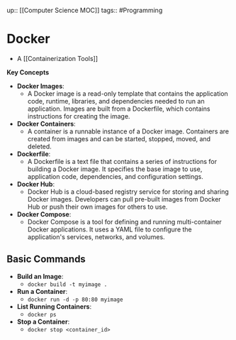 up:: [[Computer Science MOC]]
tags:: #Programming  
# Docker
- A [[Containerization Tools]]

**Key Concepts**
- **Docker Images**:
    - A Docker image is a read-only template that contains the application code, runtime, libraries, and dependencies needed to run an application. Images are built from a Dockerfile, which contains instructions for creating the image.
- **Docker Containers**:
    - A container is a runnable instance of a Docker image. Containers are created from images and can be started, stopped, moved, and deleted.
- **Dockerfile**:
    - A Dockerfile is a text file that contains a series of instructions for building a Docker image. It specifies the base image to use, application code, dependencies, and configuration settings.
- **Docker Hub**:
    - Docker Hub is a cloud-based registry service for storing and sharing Docker images. Developers can pull pre-built images from Docker Hub or push their own images for others to use.
- **Docker Compose**:
    - Docker Compose is a tool for defining and running multi-container Docker applications. It uses a YAML file to configure the application's services, networks, and volumes.
## Basic Commands
- **Build an Image**:
	- `docker build -t myimage .`
- **Run a Container**:
	- `docker run -d -p 80:80 myimage`
- **List Running Containers**:
	- `docker ps`
- **Stop a Container**:
	- `docker stop <container_id>`